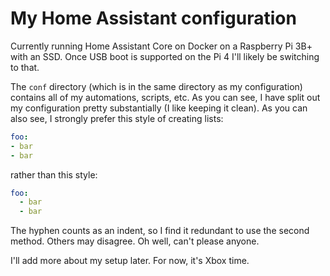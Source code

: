 # My Home Assistant configuration

Currently running Home Assistant Core on Docker on a Raspberry Pi 3B+ with an SSD. Once USB boot is supported on the Pi 4 I'll likely be switching to that.

The `conf` directory (which is in the same directory as my configuration) contains all of my automations, scripts, etc. As you can see, I have split out my configuration pretty substantially (I like keeping it clean). As you can also see, I strongly prefer this style of creating lists:
```yaml
foo:
- bar
- bar
```
rather than this style:
```yaml
foo:
  - bar
  - bar
```
The hyphen counts as an indent, so I find it redundant to use the second method. Others may disagree. Oh well, can't please anyone.

I'll add more about my setup later. For now, it's Xbox time.
